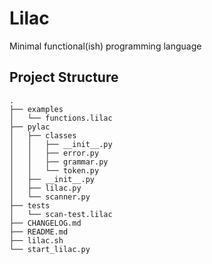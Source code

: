 # Lilac

Minimal functional(ish) programming language

## Project Structure
```
.
├── examples
│   └── functions.lilac
├── pylac
│   ├── classes
│   │   ├── __init__.py
│   │   ├── error.py
│   │   ├── grammar.py
│   │   └── token.py
│   ├── __init__.py
│   ├── lilac.py
│   └── scanner.py
├── tests
│   └── scan-test.lilac
├── CHANGELOG.md
├── README.md
├── lilac.sh
└── start_lilac.py
```
